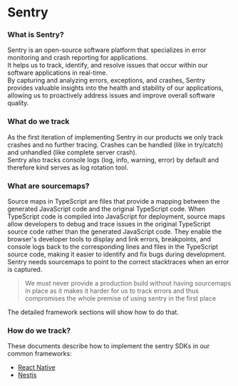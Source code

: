 # Sentry


### What is Sentry?
Sentry is an open-source software platform that specializes in error monitoring and crash reporting for applications.  
It helps us to track, identify, and resolve issues that occur within our software applications in real-time.  
By capturing and analyzing errors, exceptions, and crashes, Sentry provides valuable insights into the health and stability of our applications, allowing us to proactively address issues and improve overall software quality.

### What do we track
As the first iteration of implementing Sentry in our products we only track crashes and no further tracing.
Crashes can be handled (like in try/catch) and unhandled (like complete server crash).  
Sentry also tracks console logs (log, info, warning, error) by default and therefore kind serves as log rotation tool.

### What are sourcemaps?
Source maps in TypeScript are files that provide a mapping between the generated JavaScript code and the original TypeScript code. When TypeScript code is compiled into JavaScript for deployment, source maps allow developers to debug and trace issues in the original TypeScript source code rather than the generated JavaScript code. They enable the browser's developer tools to display and link errors, breakpoints, and console logs back to the corresponding lines and files in the TypeScript source code, making it easier to identify and fix bugs during development. Sentry needs sourcemaps to point to the correct stacktraces when an error is captured.

> We must never provide a production build without having sourcemaps in place as it makes it harder for us to track errors and thus compromises the whole premise of using sentry in the first place

The detailed framework sections will show how to do that.  

### How do we track?
These documents describe how to implement the sentry SDKs in our common frameworks:

* [React Native](./react-native.md)
* [Nestjs](./nestjs.md)
